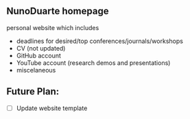 ## NunoDuarte homepage
personal website which includes
- deadlines for desired/top conferences/journals/workshops
- CV (not updated)
- GitHub account 
- YouTube account (research demos and presentations)
- miscelaneous

## Future Plan:
- [ ] Update website template

